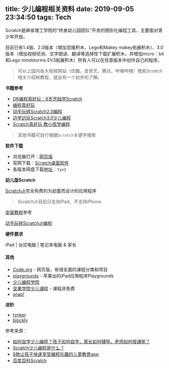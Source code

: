title: 少儿编程相关资料
date: 2019-09-05 23:34:50
tags: Tech
---

Scratch是麻省理工学院的“终身幼儿园团队”开发的图形化编程工具，主要面对青少年开放。

目前已有1.4版、2.0版本（增加克隆积木，Lego和Makey makey拓展积木）、3.0版本（增加视频侦测、文字朗读、翻译等选择性下载扩展积木，并增加micro：bit和Lego mindstorms EV3拓展积木）所有人可以在任意版本中创作自己的程序。

> 可以上国内各大视频网站（优酷，爱奇艺，腾讯，哔哩哔哩）搜索Scratch相关介绍和教程，就会有一个初步的了解。

<!-- more -->

**书籍参考**

- [DK编程真好玩：6岁开始学Scratch](http://product.dangdang.com/25140799.html)
- [编程真好玩](https://book.douban.com/subject/27116976/)
- [动手玩转Scratch2.0编程](https://book.douban.com/subject/26658602/)
- [边学边玩Scratch3.0少儿编程](http://product.dangdang.com/27896664.html)
- [Scratch真好玩 教小孩学编程](https://book.douban.com/subject/30647308/)

> 其他书籍可自行根据`Scratch`关键字搜索

**软件下载**

- 浏览器打开：[网页版](https://scratch.mit.edu/)
- 官网下载：[Scratch桌面软件](https://scratch.mit.edu/download)
- 各版本网盘下载[地址](https://pan.baidu.com/share/init?surl=-6ZwZbXnQ_WaNS_8zpl9aw)：`tyv2`

**幼儿版Scratch**

[ScratchJr](https://www.scratchjr.org/)完全免费的为幼童而设计的应用程序

> ScratchJr目前只支持iPad，不支持iPhone

[安装教程](https://www.jianshu.com/p/1dfe9d678ef9)参考

[动手玩转ScratchJr编程](http://product.dangdang.com/24101727.html)

**硬件要求**

iPad | 台式电脑 | 笔记本电脑 & 家长
  
#### 其他

- [Code.org](https://code.org/) - 网页版，有很全面的课程分类和项目
- [playgrounds](https://www.apple.com/swift/playgrounds/) - 苹果出的iPad应用程序Playgrounds
- [少儿编程学院](http://edu.shaoerbc.org/)
- [坚果学院少儿课程](https://pmo365.cn/) - 课程非免费
- [snap!](https://snap.berkeley.edu/)

**进阶**

- [tynker](https://www.tynker.com)
- [blockly](https://developers.google.com/blockly/)

参考来源：

- [如何自学少儿编程？孩子如何自学，家长如何辅导，老师如何授课呢？](https://zhuanlan.zhihu.com/p/81232709)
- [Scratch少儿编程是什么？](https://zhuanlan.zhihu.com/p/73171468)
- [8款让孩子快速享受编程乐趣的儿童教育app ](http://www.sohu.com/a/53833199_114528)
- [百度百科Scratch](https://baike.baidu.com/item/Scratch/15493636?fr=aladdin)
